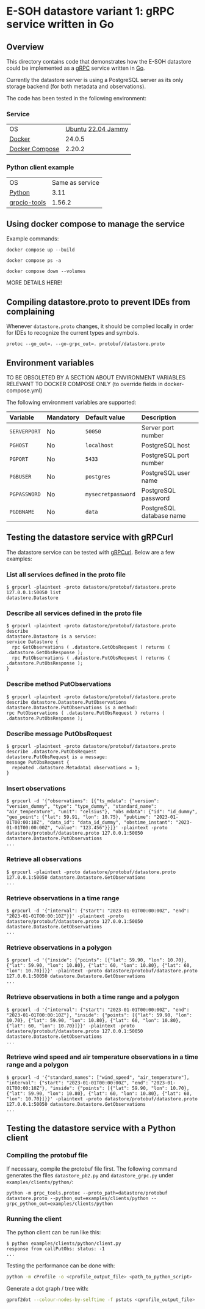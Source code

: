 # E-SOH datastore variant 1: gRPC service written in Go

## Overview

This directory contains code that demonstrates how the E-SOH datastore could
be implemented as a [gRPC](https://grpc.io/) service written in
[Go](https://go.dev/).

Currently the datastore server is using a PostgreSQL server as its only
storage backend (for both metadata and observations).

The code has been tested in the following environment:

### Service

|   |   |
|---|---|
| OS | [Ubuntu](https://ubuntu.com/) [22.04 Jammy](https://releases.ubuntu.com/jammy/) |
| [Docker](https://www.docker.com/) | 24.0.5 |
| [Docker Compose](https://www.docker.com/) | 2.20.2 |

### Python client example

|   |   |
|---|---|
| OS | Same as service |
| [Python](https://www.python.org/) | 3.11 |
| [grpcio-tools](https://grpc.io/docs/languages/python/quickstart/) | 1.56.2 |

## Using docker compose to manage the service

Example commands:

`docker compose up --build`

`docker compose ps -a`

`docker compose down --volumes`

MORE DETAILS HERE!

## Compiling datastore.proto to prevent IDEs from complaining

Whenever `datastore.proto` changes, it should be complied locally in order for
IDEs to recognize the current types and symbols.

```text
protoc --go_out=. --go-grpc_out=. protobuf/datastore.proto
```

## Environment variables

TO BE OBSOLETED BY A SECTION ABOUT ENVIRONMENT VARIABLES RELEVANT TO
DOCKER COMPOSE ONLY (to override fields in docker-compose.yml)

The following environment variables are supported:

Variable | Mandatory | Default value | Description
:--      | :--       | :--           | :--
`SERVERPORT`     | No  | `50050`            | Server port number
`PGHOST`         | No  | `localhost`        | PostgreSQL host
`PGPORT`         | No  | `5433`             | PostgreSQL port number
`PGBUSER`        | No  | `postgres`         | PostgreSQL user name
`PGPASSWORD`     | No  | `mysecretpassword` | PostgreSQL password
`PGDBNAME`       | No  | `data`             | PostgreSQL database name

## Testing the datastore service with gRPCurl

The datastore service can be tested with [gRPCurl](https://github.com/fullstorydev/grpcurl). Below are a few examples:

### List all services defined in the proto file

```text
$ grpcurl -plaintext -proto datastore/protobuf/datastore.proto 127.0.0.1:50050 list
datastore.Datastore
```

### Describe all services defined in the proto file

```text
$ grpcurl -plaintext -proto datastore/protobuf/datastore.proto describe
datastore.Datastore is a service:
service Datastore {
  rpc GetObservations ( .datastore.GetObsRequest ) returns ( .datastore.GetObsResponse );
  rpc PutObservations ( .datastore.PutObsRequest ) returns ( .datastore.PutObsResponse );
}
```

### Describe method PutObservations

```text
$ grpcurl -plaintext -proto datastore/protobuf/datastore.proto describe datastore.Datastore.PutObservations
datastore.Datastore.PutObservations is a method:
rpc PutObservations ( .datastore.PutObsRequest ) returns ( .datastore.PutObsResponse );
```

### Describe message PutObsRequest

```text
$ grpcurl -plaintext -proto datastore/protobuf/datastore.proto describe .datastore.PutObsRequest
datastore.PutObsRequest is a message:
message PutObsRequest {
  repeated .datastore.Metadata1 observations = 1;
}
```

### Insert observations

```text
$ grpcurl -d '{"observations": [{"ts_mdata": {"version": "version_dummy", "type": "type_dummy", "standard_name": "air_temperature", "unit": "celsius"}, "obs_mdata": {"id": "id_dummy", "geo_point": {"lat": 59.91, "lon": 10.75}, "pubtime": "2023-01-01T00:00:10Z", "data_id": "data_id_dummy", "obstime_instant": "2023-01-01T00:00:00Z", "value": "123.456"}}]}' -plaintext -proto datastore/protobuf/datastore.proto 127.0.0.1:50050 datastore.Datastore.PutObservations
...
```

### Retrieve all observations

```text
$ grpcurl -plaintext -proto datastore/protobuf/datastore.proto 127.0.0.1:50050 datastore.Datastore.GetObservations
...
```

### Retrieve observations in a time range

```text
$ grpcurl -d '{"interval": {"start": "2023-01-01T00:00:00Z", "end": "2023-01-01T00:00:10Z"}}' -plaintext -proto datastore/protobuf/datastore.proto 127.0.0.1:50050 datastore.Datastore.GetObservations
...
```

### Retrieve observations in a polygon

```text
$ grpcurl -d '{"inside": {"points": [{"lat": 59.90, "lon": 10.70}, {"lat": 59.90, "lon": 10.80}, {"lat": 60, "lon": 10.80}, {"lat": 60, "lon": 10.70}]}}' -plaintext -proto datastore/protobuf/datastore.proto 127.0.0.1:50050 datastore.Datastore.GetObservations
...
```

### Retrieve observations in both a time range and a polygon

```text
$ grpcurl -d '{"interval": {"start": "2023-01-01T00:00:00Z", "end": "2023-01-01T00:00:10Z"}, "inside": {"points": [{"lat": 59.90, "lon": 10.70}, {"lat": 59.90, "lon": 10.80}, {"lat": 60, "lon": 10.80}, {"lat": 60, "lon": 10.70}]}}' -plaintext -proto datastore/protobuf/datastore.proto 127.0.0.1:50050 datastore.Datastore.GetObservations
...
```

### Retrieve wind speed and air temperature observations in a time range and a polygon

```text
$ grpcurl -d '{"standard_names": ["wind_speed", "air_temperature"], "interval": {"start": "2023-01-01T00:00:00Z", "end": "2023-01-01T00:00:10Z"}, "inside": {"points": [{"lat": 59.90, "lon": 10.70}, {"lat": 59.90, "lon": 10.80}, {"lat": 60, "lon": 10.80}, {"lat": 60, "lon": 10.70}]}}' -plaintext -proto datastore/protobuf/datastore.proto 127.0.0.1:50050 datastore.Datastore.GetObservations
...
```

## Testing the datastore service with a Python client

### Compiling the protobuf file

If necessary, compile the protobuf file first. The following command generates the files
`datastore_pb2.py` and `datastore_grpc.py` under `examples/clients/python/`:

```text
python -m grpc_tools.protoc --proto_path=datastore/protobuf datastore.proto --python_out=examples/clients/python --grpc_python_out=examples/clients/python
```

### Running the client

The python client can be run like this:

```text
$ python examples/clients/python/client.py
response from callPutObs: status: -1
...
```

Testing the performance can be done with:

```bash
python -m cProfile -o <cprofile_output_file> <path_to_python_script>
```

Generate a dot graph / tree with:

```bash
gprof2dot --colour-nodes-by-selftime -f pstats <cprofile_output_file> | dot -Tpng -o <output_graph_file>
```
